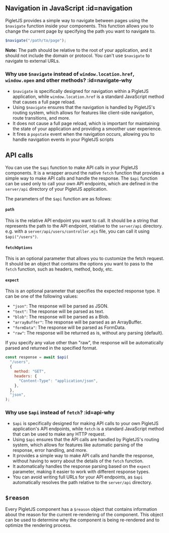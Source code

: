 ## Navigation in JavaScript :id=navigation

<p id="top" style="position: absolute; top: -50px"></p>

PigletJS provides a simple way to navigate between pages using the `$navigate` function inside your components.
This function allows you to change the current page by specifying the path you want to navigate to.

```javascript
$navigate("/path/to/page");
```

**Note:** The path should be relative to the root of your application, and it should not include the domain or protocol.
You can't use `$navigate` to navigate to external URLs.

### Why use `$navigate` instead of `window.location.href`, `window.open` and other methods? :id=navigate-why

- `$navigate` is specifically designed for navigation within a PigletJS application, while `window.location.href` is a standard JavaScript method that causes a full page reload.
- Using `$navigate` ensures that the navigation is handled by PigletJS's routing system, which allows for features like client-side navigation, route transitions, and more.
- It does not cause a full page reload, which is important for maintaining the state of your application and providing a smoother user experience.
- It fires a `popstate` event when the navigation occurs, allowing you to handle navigation events in your PigletJS scripts

## API calls

You can use the `$api` function to make API calls in your PigletJS components.
It is a wrapper around the native `fetch` function that provides a simple way to make API calls and handle the response.
The `$api` function can be used only to call your own API endpoints, which are defined in the `server/api` directory of your PigletJS application.

The parameters of the `$api` function are as follows:

#### `path`

This is the relative API endpoint you want to call. It should be a string that represents the path to the API endpoint, relative to the `server/api` directory.
e.g. with a `server/api/users/controller.mjs` file, you can call it using `$api("/users")`.

#### `fetchOptions`

This is an optional parameter that allows you to customize the fetch request. It should be an object that contains the options you want to pass to the `fetch` function, such as headers, method, body, etc.

#### `expect`

This is an optional parameter that specifies the expected response type. It can be one of the following values:

- `"json"`: The response will be parsed as JSON.
- `"text"`: The response will be parsed as text.
- `"blob"`: The response will be parsed as a Blob.
- `"arrayBuffer"`: The response will be parsed as an ArrayBuffer.
- `"formData"`: The response will be parsed as FormData.
- `"raw"`: The response will be returned as is, without any parsing (default).

If you specify any value other than "raw", the response will be automatically parsed and returned in the specified format.

```javascript
const response = await $api(
  "/users",
  {
    method: "GET",
    headers: {
      "Content-Type": "application/json",
    },
  },
  "json",
);
```

### Why use `$api` instead of `fetch`? :id=api-why

- `$api` is specifically designed for making API calls to your own PigletJS application's API endpoints, while `fetch` is a standard JavaScript method that can be used to make any HTTP request.
- Using `$api` ensures that the API calls are handled by PigletJS's routing system, which allows for features like automatic parsing of the response, error handling, and more.
- It provides a simple way to make API calls and handle the response, without having to worry about the details of the `fetch` function.
- It automatically handles the response parsing based on the `expect` parameter, making it easier to work with different response types.
- You can avoid writing full URLs for your API endpoints, as `$api` automatically resolves the path relative to the `server/api` directory.

## `$reason`

Every PigletJS component has a `$reason` object that contains information about the reason for the current re-rendering of the component.
This object can be used to determine why the component is being re-rendered and to optimize the rendering process.
